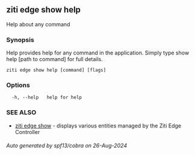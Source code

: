 ## ziti edge show help

Help about any command

### Synopsis

Help provides help for any command in the application.
Simply type show help [path to command] for full details.

```
ziti edge show help [command] [flags]
```

### Options

```
  -h, --help   help for help
```

### SEE ALSO

* [ziti edge show](../show.md)	 - displays various entities managed by the Ziti Edge Controller

###### Auto generated by spf13/cobra on 26-Aug-2024
